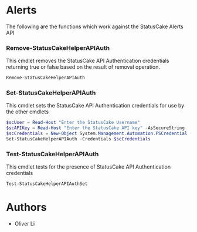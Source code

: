 # Alerts

The following are the functions which work against the StatusCake Alerts API  

### Remove-StatusCakeHelperAPIAuth
This cmdlet removes the StatusCake API Authentication credentials returning true or false based on the result of removal operation.

```powershell
Remove-StatusCakeHelperAPIAuth
```

### Set-StatusCakeHelperAPIAuth
This cmdlet sets the StatusCake API Authentication credentials for use by the other cmdlets

```powershell
$scUser = Read-Host "Enter the StatusCake Username"
$scAPIKey = Read-Host "Enter the StatusCake API key" -AsSecureString
$scCredentials = New-Object System.Management.Automation.PSCredential ($scUser, $scAPIKey)
Set-StatusCakeHelperAPIAuth -Credentials $scCredentials
```
### Test-StatusCakeHelperAPIAuth
This cmdlet tests for the presence of StatusCake API Authentication credentials

```powershell
Test-StatusCakeHelperAPIAuthSet
```

# Authors
- Oliver Li